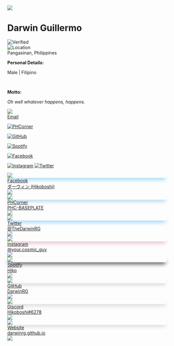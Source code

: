<!DOCTYPE html>
<html>
<head>
<meta charset="utf-8">
<title>DRG Profile</title>
<meta name="Keywords" content="HTML, CSS, BIO, PROFILE, SOCIAL, STUDENT, COMMERCE, JAVASCRIPT, JAVA, Icons, Source code, Demos">
<meta name="referrer" content="unsafe-url">
<meta name="google-site-verification" content="c9uCs6WMTzbDplHdiEn0G93O1k9-BqxZQHwgdMoeIXM" />
<meta property="og:title" content="DRG Profile">
<meta name="description" content="Darwin RG Profile Page">
<meta property="og:description" content="Darwin RG Profile Page">
<meta property="og:image" content="https://i.ibb.co/qFR9FWb/1617761202384-3.jpg">
<meta name="twitter:card" content="summary">
<meta name="viewport" content="width=device-width, initial-scale=1">
<meta name="csrf-token" content="mI61DY7Qu7NO1is6J2mJIGWqMzvWR026Ji8XgfnH">
<meta name="theme-color" content="#3673FC">
<link href="https://cdx.solo.to/images/logo/solo-favicon.png" rel="shortcut icon" type="image/x-icon">
<link href="https://cdx.solo.to/images/logo/solo-webclip.png" rel="apple-touch-icon">
<link href="css/vendor.css" rel="stylesheet" type="text/css">
<link href="css/app.css" rel="stylesheet" type="text/css">
<link href="css/page.css" rel="stylesheet" type="text/css">
<script src="js/script.js" site="IHGLANPG" defer></script>
</head>
<body class="body body-dark">
<div class="page-wrapper">
<div class="profile-bkg-hero-wrapper" style="background-image:none;background-color:#1A1A1A"
><div class="slice-div slice-div-large slice-div-large-dark"></div>
</div>
<div class="section info-card"><div class="section-container"><div class="profile-info-wrapper profile-info-wrapper-dark">
<div class="profile-info-top-wrapper"><div class="profile-image-wrapper"><img src="https://live.staticflickr.com/65535/52187434226_4280aff9cb.jpg" class="profile-image"></div></div>
<div class="profile-info-bottom-wrapper">
<div class="profile-name-wrapper">
<h1 class="profile-name">Darwin Guillermo</h1>
<div class="verified-icon"><img src="https://cdx.solo.to/images/verified.svg" class="verified-icon-image" alt="Verified" title="Verified"></div>
</div>
<div class="profile-location-box">
<img src="https://cdx.solo.to/images/map-pin.svg" alt="Location" class="location-icon">
<div class="profile-location-text">Pangasinan, Philippines</div>
</div>
  <strong>
    <p class="profile-bio profile-bio-dark">Personal Details:</p></strong>
<p class="profile-bio profile-bio-dark">Male | Filipino</p>
  
<br>
<strong>
<p class="profile-bio profile-bio-dark">Motto:</p></strong> 
<em>  
  <p class="profile-bio profile-bio-dark">Oh well whatever happens, happens.</p></em>
</div>
<div class="contact-button-wrapper">
<a href="mailto:darwinrguillermo11@gmail.com" class="contact-button contact-button-colorful w-inline-block"><img src="https://cdx.solo.to/images/contact/email.svg" class="contact-button-image"><div class="contact-button-text">Email</div></a>
</div>
<div class="social-button-wrapper">
<div class="social-button-wrapper-row">

<!-- PHCorner	 -->
<a href="https://phcorner.net/members/phc-baseplate.1032345/" id="snd" class="minimal-button minimal-button-colorful minimal-button-colorful-dark minimal-button-colorful-dark-bottom w-inline-block soc-telegram"><img src="https://i.imgur.com/7krMnbg.jpg" class="minimal-button-icon" alt="PHCorner"></a>

<!-- GITHUB -->
<a href="https://github.com/DarwinRG" id="snd" class="minimal-button minimal-button-colorful minimal-button-colorful-dark minimal-button-colorful-dark-bottom w-inline-block soc-github"><img src="https://cdx.solo.to/images/link/github.svg" class="minimal-button-icon" alt="GitHub"></a>

<!-- SPOTIFY -->
<a href="https://open.spotify.com/user/317o7myerbktlwav6fwqpg5ft4cy" id="dsc" class="minimal-button minimal-button-colorful minimal-button-colorful-dark minimal-button-colorful-dark-bottom w-inline-block soc-reddit"><img src="https://cdx.solo.to/images/link/spotify.svg" class="minimal-button-icon" alt="Spotify"></a>

<!-- FACEBOOK -->
<a href="https://www.facebook.com/YourCosmicGuy" id="fbk" class="minimal-button minimal-button-colorful minimal-button-colorful-dark minimal-button-colorful-dark-bottom w-inline-block soc-facebook"><img src="https://cdx.solo.to/images/social/facebook.svg" class="minimal-button-icon" alt="Facebook"></a>


<a href="https://www.instagram.com/your.cosmic_guy/" id="ist" class="minimal-button minimal-button-colorful minimal-button-colorful-dark minimal-button-colorful-dark-bottom w-inline-block soc-instagram"><img src="https://cdx.solo.to/images/social/instagram.svg" class="minimal-button-icon" alt="Instagram"></a>
<a href="https://twitter.com/TheDarwinRG" id="twt" class="minimal-button minimal-button-colorful minimal-button-colorful-dark minimal-button-colorful-dark-bottom w-inline-block soc-twitter"><img src="https://cdx.solo.to/images/social/twitter.svg" class="minimal-button-icon" alt="Twitter"></a>
</div>
</div>
</div></div></div>
<div class="section link-section"><div class="section-container"><div class="profile-link-wrapper">
<div class="link-item-wrapper">
<a href="https://www.facebook.com/YourCosmicGuy" id="MjIwODQ4" class="link-button link-button-dark w-inline-block">
<div class="link-icon-float" style="box-shadow:0 8px 14px -4px rgba(29,161,242,0.65)">
<div class="link-button-beacon" style="background-color:rgba(0, 135, 180, 1)"></div>
<img src="https://www.vectorlogo.zone/logos/facebook/facebook-official.svg" class="link-icon-float-image">
</div>
<div class="link-block-text-wrapper">
<div class="link-name">Facebook</div>
<div class="link-url">ダーウィン (Hikoboshi)</div>
</div>
<div class="link-arrow-wrapper"><img src="https://cdx.solo.to/images/link-button-arrow.svg" class="link-arrows"></div>
</a>
</div>
<div class="link-item-wrapper">
<a href="https://phcorner.net/members/phc-baseplate.1032345/" id="NDY5NTQ0" class="link-button link-button-dark w-inline-block">
<div class="link-icon-float" style="box-shadow:0 8px 14px -4px rgba(83,164,211,0.65)">
<div class="link-button-beacon" style="background-color:rgba(31, 41, 180, 1)"></div>
<img src="https://i.imgur.com/7krMnbg.jpg" class="link-icon-float-image">
</div>
<div class="link-block-text-wrapper">
<div class="link-name">PHCorner</div>
<div class="link-url">PHC-BASEPLATE</div>
</div>
<div class="link-arrow-wrapper"><img src="https://cdx.solo.to/images/link-button-arrow.svg" class="link-arrows"></div>
</a>
</div>
<div class="link-item-wrapper">
<a href="https://twitter.com/TheDarwinRG" id="NDY5NTQz" class="link-button link-button-dark w-inline-block">
<div class="link-icon-float" style="box-shadow:0 8px 14px -4px rgba(29,161,242,0.65)">
<div class="link-button-beacon" style="background-color:rgba(0, 200, 180, 1)"></div>
<img src="https://cdx.solo.to/images/link/twitter.svg" class="link-icon-float-image">
</div>
<div class="link-block-text-wrapper">
<div class="link-name">Twitter</div>
<div class="link-url">@TheDarwinRG</div>
</div>
<div class="link-arrow-wrapper"><img src="https://cdx.solo.to/images/link-button-arrow.svg" class="link-arrows"></div>
</a>
</div>
<div class="link-item-wrapper">
<a href="https://www.instagram.com/your.cosmic_guy/" id="NDY5NTM4" class="link-button link-button-dark w-inline-block">
<div class="link-icon-float" style="box-shadow:0 8px 14px -4px rgba(202,109,120,0.65)">
<div class="link-button-beacon" style="background-color:rgba(188, 42, 141, 1)"></div>
<img src="https://cdx.solo.to/images/link/instagram.svg" class="link-icon-float-image">
</div>
<div class="link-block-text-wrapper">
<div class="link-name">Instagram</div>
<div class="link-url">@your.cosmic_guy</div>
</div>
<div class="link-arrow-wrapper"><img src="https://cdx.solo.to/images/link-button-arrow.svg" class="link-arrows"></div>
</a>
</div>
<div class="link-item-wrapper">
<a href="https://open.spotify.com/user/317o7myerbktlwav6fwqpg5ft4cy" id="NDY5NTQw" class="link-button link-button-dark w-inline-block">
<div class="link-icon-float" style="box-shadow:0 8px 14px -4px rgba(0,0,0,1)">
<div class="link-button-beacon" style="background-color:rgba(29, 185, 84, 1)"></div>
<img src="https://cdx.solo.to/images/link/spotify.svg" class="link-icon-float-image">
</div>
<div class="link-block-text-wrapper">
<div class="link-name">Spotify</div>
<div class="link-url">Hiko</div>
</div>
<div class="link-arrow-wrapper"><img src="https://cdx.solo.to/images/link-button-arrow.svg" class="link-arrows"></div>
</a>
</div>
<div class="link-item-wrapper">
<a href="https://github.com/DarwinRG" id="NDY5NTQx" class="link-button link-button-dark w-inline-block">
<div class="link-icon-float" style="box-shadow:0 8px 14px -4px rgba(170,170,170,0.65)">
<div class="link-button-beacon" style="background-color:rgba(0, 0, 0, 1)"></div>
<img src="https://cdx.solo.to/images/link/github.svg" class="link-icon-float-image">
</div>
<div class="link-block-text-wrapper">
<div class="link-name">GitHub</div>
<div class="link-url">DarwinRG</div>
</div>
<div class="link-arrow-wrapper"><img src="https://cdx.solo.to/images/link-button-arrow.svg" class="link-arrows"></div>
</a>
</div>
<div class="link-item-wrapper">
<a href="https://discord.com/channels/@Hikoboshi#6278" id="NTgwOTQ0" class="link-button link-button-dark w-inline-block">
<div class="link-icon-float" style="box-shadow:0 8px 14px -4px rgba(170,170,170,0.65)">
<div class="link-button-beacon" style="background-color:rgba(114, 137, 218, 1)"></div>
<img src="https://cdx.solo.to/images/link/discord.svg" class="link-icon-float-image">
</div>
<div class="link-block-text-wrapper">
<div class="link-name">Discord</div>
<div class="link-url">Hikoboshi#6278</div>
</div>
<div class="link-arrow-wrapper"><img src="https://cdx.solo.to/images/link-button-arrow.svg" class="link-arrows"></div>
</a>
</div>
<div class="link-item-wrapper">
<a href="https://darwinrg.github.io/" id="NTgwOTQ0" class="link-button link-button-dark w-inline-block">
<div class="link-icon-float" style="box-shadow:0 8px 14px -4px rgba(170,170,170,0.65)">
<div class="link-button-beacon" style="background-color:rgba(0, 0, 0, 1)"></div>
<img src="https://cdx.solo.to/images/social/website.svg" class="link-icon-float-image">
</div>
<div class="link-block-text-wrapper">
<div class="link-name">Website</div>
<div class="link-url">darwinrg.github.io</div>
</div>
<div class="link-arrow-wrapper"><img src="https://cdx.solo.to/images/link-button-arrow.svg" class="link-arrows"></div>
</a>
</div>
</div></div></div>
</div>
<script src="js/page.js"></script>
</body>
</html>
